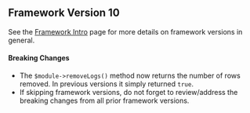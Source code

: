 ## Framework Version 10

See the [Framework Intro](intro.md) page for more details on framework versions in general.

#### Breaking Changes

- The `$module->removeLogs()` method now returns the number of rows removed.  In previous versions it simply returned `true`.
- If skipping framework versions, do not forget to review/address the breaking changes from all prior framework versions.
